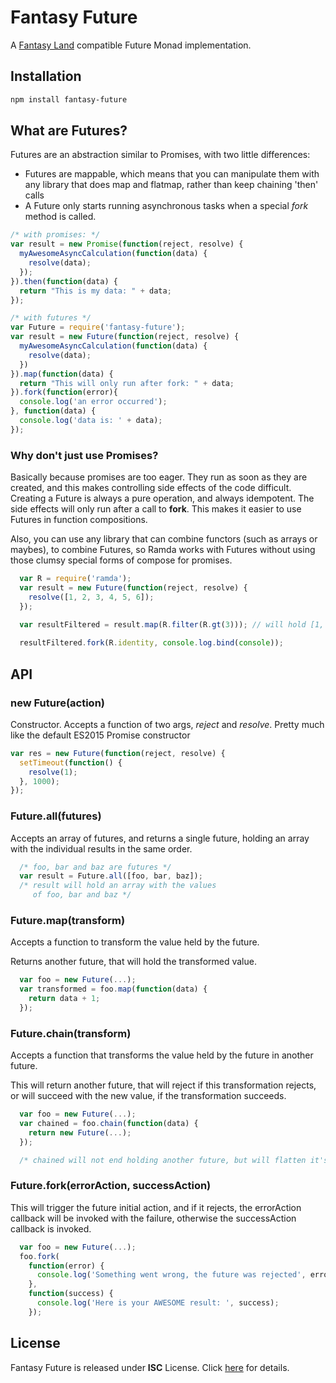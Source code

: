 # Fantasy Future

A [Fantasy Land](https://github.com/fantasyland/fantasy-land) compatible Future Monad implementation.

## Installation

```bash
npm install fantasy-future
```

## What are Futures?
Futures are an abstraction similar to Promises, with two little differences:
* Futures are mappable, which means that you can manipulate them with any library that does map and flatmap, rather than keep chaining 'then' calls
* A Future only starts running asynchronous tasks when a special *fork* method is called.

```javascript
/* with promises: */
var result = new Promise(function(reject, resolve) {
  myAwesomeAsyncCalculation(function(data) {
    resolve(data);
  });
}).then(function(data) {
  return "This is my data: " + data;
});

/* with futures */
var Future = require('fantasy-future');
var result = new Future(function(reject, resolve) {
  myAwesomeAsyncCalculation(function(data) {
    resolve(data);
  })
}).map(function(data) {
  return "This will only run after fork: " + data;
}).fork(function(error){
  console.log('an error occurred');
}, function(data) {
  console.log('data is: ' + data);
});
```
### Why don't just use Promises?
Basically because promises are too eager. They run as soon as they are created, and this makes controlling side effects of the code difficult. Creating a Future is always a pure operation, and always idempotent. The side effects will only run after a call to __fork__. This makes it easier to use Futures in function compositions.

Also, you can use any library that can combine functors (such as arrays or maybes), to combine Futures, so Ramda works with Futures without using those clumsy special forms of compose for promises.

```javascript
  var R = require('ramda');
  var result = new Future(function(reject, resolve) {
    resolve([1, 2, 3, 4, 5, 6]);
  });
 
  var resultFiltered = result.map(R.filter(R.gt(3))); // will hold [1, 2]

  resultFiltered.fork(R.identity, console.log.bind(console));
```

API
---

### new Future(action)
Constructor. Accepts a function of two args, *reject* and *resolve*. Pretty much like the default ES2015 Promise constructor
```javascript
var res = new Future(function(reject, resolve) {
  setTimeout(function() {
    resolve(1);
  }, 1000);
});
```

### Future.all(futures)
Accepts an array of futures, and returns a single future, holding an array with the individual results in the same order.

```javascript
  /* foo, bar and baz are futures */
  var result = Future.all([foo, bar, baz]); 
  /* result will hold an array with the values
     of foo, bar and baz */
```

### Future.map(transform)
Accepts a function to transform the value held by the future.

Returns another future, that will hold the transformed value.
```javascript
  var foo = new Future(...);
  var transformed = foo.map(function(data) {
    return data + 1;
  });
```

### Future.chain(transform)
Accepts a function that transforms the value held by the future in another future.

This will return another future, that will reject if this transformation rejects, or will succeed with the new value, if the transformation succeeds.

```javascript
  var foo = new Future(...);
  var chained = foo.chain(function(data) {
    return new Future(...);
  });

  /* chained will not end holding another future, but will flatten it's structure */
```

### Future.fork(errorAction, successAction)
This will trigger the future initial action, and if it rejects, the errorAction callback will be invoked with the failure, otherwise the successAction callback is invoked.

```javascript
  var foo = new Future(...);
  foo.fork(
    function(error) {
      console.log('Something went wrong, the future was rejected', error);
    }, 
    function(success) {
      console.log('Here is your AWESOME result: ', success);
    });
```

License
-------

Fantasy Future is released under __ISC__ License. Click [here](http://opensource.org/licenses/ISC) for details.

